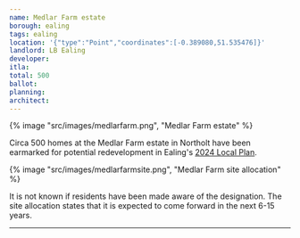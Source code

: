 ```yaml
---
name: Medlar Farm estate
borough: ealing
tags: ealing
location: '{"type":"Point","coordinates":[-0.389080,51.535476]}'
landlord: LB Ealing
developer:
itla:
total: 500
ballot: 
planning: 
architect: 
---
```

{% image "src/images/medlarfarm.png", "Medlar Farm estate" %}

Circa 500 homes at the Medlar Farm estate in Northolt have been earmarked for potential redevelopment in Ealing's [2024 Local Plan](https://www.ealing.gov.uk/download/downloads/id/19587/appendix_e_-_results.pdf).

{% image "src/images/medlarfarmsite.png", "Medlar Farm site allocation" %}

It is not known if residents have been made aware of the designation. The site allocation states that it is expected to come forward in the next 6-15 years.

---